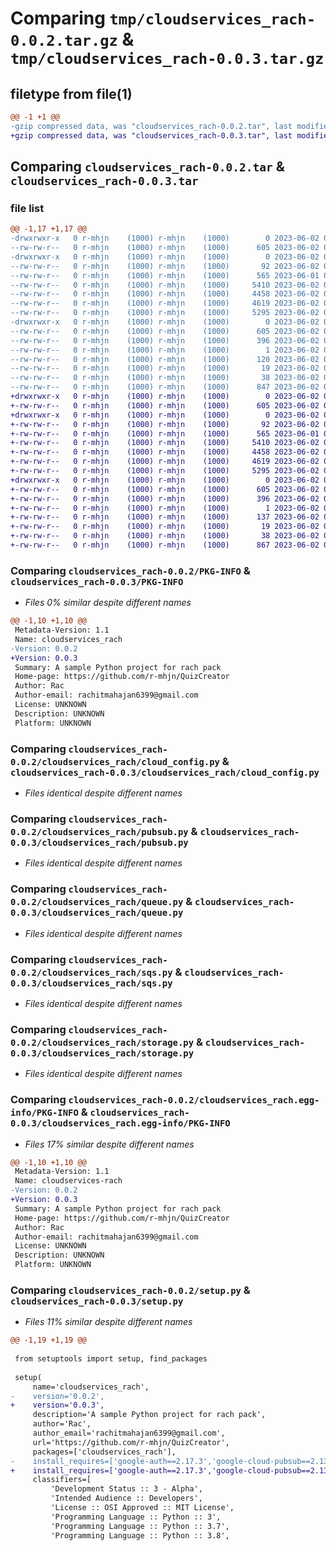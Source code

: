 # Comparing `tmp/cloudservices_rach-0.0.2.tar.gz` & `tmp/cloudservices_rach-0.0.3.tar.gz`

## filetype from file(1)

```diff
@@ -1 +1 @@
-gzip compressed data, was "cloudservices_rach-0.0.2.tar", last modified: Fri Jun  2 09:49:28 2023, max compression
+gzip compressed data, was "cloudservices_rach-0.0.3.tar", last modified: Fri Jun  2 09:55:56 2023, max compression
```

## Comparing `cloudservices_rach-0.0.2.tar` & `cloudservices_rach-0.0.3.tar`

### file list

```diff
@@ -1,17 +1,17 @@
-drwxrwxr-x   0 r-mhjn    (1000) r-mhjn    (1000)        0 2023-06-02 09:49:28.918148 cloudservices_rach-0.0.2/
--rw-rw-r--   0 r-mhjn    (1000) r-mhjn    (1000)      605 2023-06-02 09:49:28.918148 cloudservices_rach-0.0.2/PKG-INFO
-drwxrwxr-x   0 r-mhjn    (1000) r-mhjn    (1000)        0 2023-06-02 09:49:28.918148 cloudservices_rach-0.0.2/cloudservices_rach/
--rw-rw-r--   0 r-mhjn    (1000) r-mhjn    (1000)       92 2023-06-02 09:48:50.000000 cloudservices_rach-0.0.2/cloudservices_rach/__init__.py
--rw-rw-r--   0 r-mhjn    (1000) r-mhjn    (1000)      565 2023-06-01 07:02:02.000000 cloudservices_rach-0.0.2/cloudservices_rach/cloud_config.py
--rw-rw-r--   0 r-mhjn    (1000) r-mhjn    (1000)     5410 2023-06-02 09:46:23.000000 cloudservices_rach-0.0.2/cloudservices_rach/pubsub.py
--rw-rw-r--   0 r-mhjn    (1000) r-mhjn    (1000)     4458 2023-06-02 09:41:55.000000 cloudservices_rach-0.0.2/cloudservices_rach/queue.py
--rw-rw-r--   0 r-mhjn    (1000) r-mhjn    (1000)     4619 2023-06-02 09:47:01.000000 cloudservices_rach-0.0.2/cloudservices_rach/sqs.py
--rw-rw-r--   0 r-mhjn    (1000) r-mhjn    (1000)     5295 2023-06-02 09:41:56.000000 cloudservices_rach-0.0.2/cloudservices_rach/storage.py
-drwxrwxr-x   0 r-mhjn    (1000) r-mhjn    (1000)        0 2023-06-02 09:49:28.918148 cloudservices_rach-0.0.2/cloudservices_rach.egg-info/
--rw-rw-r--   0 r-mhjn    (1000) r-mhjn    (1000)      605 2023-06-02 09:49:28.000000 cloudservices_rach-0.0.2/cloudservices_rach.egg-info/PKG-INFO
--rw-rw-r--   0 r-mhjn    (1000) r-mhjn    (1000)      396 2023-06-02 09:49:28.000000 cloudservices_rach-0.0.2/cloudservices_rach.egg-info/SOURCES.txt
--rw-rw-r--   0 r-mhjn    (1000) r-mhjn    (1000)        1 2023-06-02 09:49:28.000000 cloudservices_rach-0.0.2/cloudservices_rach.egg-info/dependency_links.txt
--rw-rw-r--   0 r-mhjn    (1000) r-mhjn    (1000)      120 2023-06-02 09:49:28.000000 cloudservices_rach-0.0.2/cloudservices_rach.egg-info/requires.txt
--rw-rw-r--   0 r-mhjn    (1000) r-mhjn    (1000)       19 2023-06-02 09:49:28.000000 cloudservices_rach-0.0.2/cloudservices_rach.egg-info/top_level.txt
--rw-rw-r--   0 r-mhjn    (1000) r-mhjn    (1000)       38 2023-06-02 09:49:28.918148 cloudservices_rach-0.0.2/setup.cfg
--rw-rw-r--   0 r-mhjn    (1000) r-mhjn    (1000)      847 2023-06-02 09:48:59.000000 cloudservices_rach-0.0.2/setup.py
+drwxrwxr-x   0 r-mhjn    (1000) r-mhjn    (1000)        0 2023-06-02 09:55:56.579477 cloudservices_rach-0.0.3/
+-rw-rw-r--   0 r-mhjn    (1000) r-mhjn    (1000)      605 2023-06-02 09:55:56.579477 cloudservices_rach-0.0.3/PKG-INFO
+drwxrwxr-x   0 r-mhjn    (1000) r-mhjn    (1000)        0 2023-06-02 09:55:56.579477 cloudservices_rach-0.0.3/cloudservices_rach/
+-rw-rw-r--   0 r-mhjn    (1000) r-mhjn    (1000)       92 2023-06-02 09:48:50.000000 cloudservices_rach-0.0.3/cloudservices_rach/__init__.py
+-rw-rw-r--   0 r-mhjn    (1000) r-mhjn    (1000)      565 2023-06-01 07:02:02.000000 cloudservices_rach-0.0.3/cloudservices_rach/cloud_config.py
+-rw-rw-r--   0 r-mhjn    (1000) r-mhjn    (1000)     5410 2023-06-02 09:46:23.000000 cloudservices_rach-0.0.3/cloudservices_rach/pubsub.py
+-rw-rw-r--   0 r-mhjn    (1000) r-mhjn    (1000)     4458 2023-06-02 09:41:55.000000 cloudservices_rach-0.0.3/cloudservices_rach/queue.py
+-rw-rw-r--   0 r-mhjn    (1000) r-mhjn    (1000)     4619 2023-06-02 09:47:01.000000 cloudservices_rach-0.0.3/cloudservices_rach/sqs.py
+-rw-rw-r--   0 r-mhjn    (1000) r-mhjn    (1000)     5295 2023-06-02 09:41:56.000000 cloudservices_rach-0.0.3/cloudservices_rach/storage.py
+drwxrwxr-x   0 r-mhjn    (1000) r-mhjn    (1000)        0 2023-06-02 09:55:56.579477 cloudservices_rach-0.0.3/cloudservices_rach.egg-info/
+-rw-rw-r--   0 r-mhjn    (1000) r-mhjn    (1000)      605 2023-06-02 09:55:56.000000 cloudservices_rach-0.0.3/cloudservices_rach.egg-info/PKG-INFO
+-rw-rw-r--   0 r-mhjn    (1000) r-mhjn    (1000)      396 2023-06-02 09:55:56.000000 cloudservices_rach-0.0.3/cloudservices_rach.egg-info/SOURCES.txt
+-rw-rw-r--   0 r-mhjn    (1000) r-mhjn    (1000)        1 2023-06-02 09:55:56.000000 cloudservices_rach-0.0.3/cloudservices_rach.egg-info/dependency_links.txt
+-rw-rw-r--   0 r-mhjn    (1000) r-mhjn    (1000)      137 2023-06-02 09:55:56.000000 cloudservices_rach-0.0.3/cloudservices_rach.egg-info/requires.txt
+-rw-rw-r--   0 r-mhjn    (1000) r-mhjn    (1000)       19 2023-06-02 09:55:56.000000 cloudservices_rach-0.0.3/cloudservices_rach.egg-info/top_level.txt
+-rw-rw-r--   0 r-mhjn    (1000) r-mhjn    (1000)       38 2023-06-02 09:55:56.579477 cloudservices_rach-0.0.3/setup.cfg
+-rw-rw-r--   0 r-mhjn    (1000) r-mhjn    (1000)      867 2023-06-02 09:55:41.000000 cloudservices_rach-0.0.3/setup.py
```

### Comparing `cloudservices_rach-0.0.2/PKG-INFO` & `cloudservices_rach-0.0.3/PKG-INFO`

 * *Files 0% similar despite different names*

```diff
@@ -1,10 +1,10 @@
 Metadata-Version: 1.1
 Name: cloudservices_rach
-Version: 0.0.2
+Version: 0.0.3
 Summary: A sample Python project for rach pack
 Home-page: https://github.com/r-mhjn/QuizCreator
 Author: Rac
 Author-email: rachitmahajan6399@gmail.com
 License: UNKNOWN
 Description: UNKNOWN
 Platform: UNKNOWN
```

### Comparing `cloudservices_rach-0.0.2/cloudservices_rach/cloud_config.py` & `cloudservices_rach-0.0.3/cloudservices_rach/cloud_config.py`

 * *Files identical despite different names*

### Comparing `cloudservices_rach-0.0.2/cloudservices_rach/pubsub.py` & `cloudservices_rach-0.0.3/cloudservices_rach/pubsub.py`

 * *Files identical despite different names*

### Comparing `cloudservices_rach-0.0.2/cloudservices_rach/queue.py` & `cloudservices_rach-0.0.3/cloudservices_rach/queue.py`

 * *Files identical despite different names*

### Comparing `cloudservices_rach-0.0.2/cloudservices_rach/sqs.py` & `cloudservices_rach-0.0.3/cloudservices_rach/sqs.py`

 * *Files identical despite different names*

### Comparing `cloudservices_rach-0.0.2/cloudservices_rach/storage.py` & `cloudservices_rach-0.0.3/cloudservices_rach/storage.py`

 * *Files identical despite different names*

### Comparing `cloudservices_rach-0.0.2/cloudservices_rach.egg-info/PKG-INFO` & `cloudservices_rach-0.0.3/cloudservices_rach.egg-info/PKG-INFO`

 * *Files 17% similar despite different names*

```diff
@@ -1,10 +1,10 @@
 Metadata-Version: 1.1
 Name: cloudservices-rach
-Version: 0.0.2
+Version: 0.0.3
 Summary: A sample Python project for rach pack
 Home-page: https://github.com/r-mhjn/QuizCreator
 Author: Rac
 Author-email: rachitmahajan6399@gmail.com
 License: UNKNOWN
 Description: UNKNOWN
 Platform: UNKNOWN
```

### Comparing `cloudservices_rach-0.0.2/setup.py` & `cloudservices_rach-0.0.3/setup.py`

 * *Files 11% similar despite different names*

```diff
@@ -1,19 +1,19 @@
 
 from setuptools import setup, find_packages
 
 setup(
     name='cloudservices_rach',
-    version='0.0.2',
+    version='0.0.3',
     description='A sample Python project for rach pack',
     author='Rac',
     author_email='rachitmahajan6399@gmail.com',
     url='https://github.com/r-mhjn/QuizCreator',
     packages=['cloudservices_rach'],
-    install_requires=['google-auth==2.17.3','google-cloud-pubsub==2.13.0','boto3==1.14.60','botocore==1.17.60','apache-libcloud==3.7.0','PyPubSub==4.0.3'],
+    install_requires=['google-auth==2.17.3','google-cloud-pubsub==2.13.0','boto3==1.14.60','botocore==1.17.60','apache-libcloud==3.7.0','PyPubSub==4.0.3', 'pyparsing==3.0.9'],
     classifiers=[
         'Development Status :: 3 - Alpha',
         'Intended Audience :: Developers',
         'License :: OSI Approved :: MIT License',
         'Programming Language :: Python :: 3',
         'Programming Language :: Python :: 3.7',
         'Programming Language :: Python :: 3.8',
```

